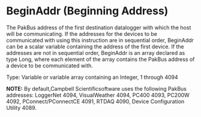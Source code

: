 # BeginAddr (Beginning Address)

The PakBus address of the first destination datalogger with which the host will be communicating. If the addresses for the devices to be communicated with using this instruction are in sequential order, BeginAddr can be a scalar variable containing the address of the first device. If the addresses are not in sequential order, BeginAddr is an array declared as type Long, where each element of the array contains the PakBus address of a device to be communicated with.

Type: Variable or variable array containing an Integer, 1 through 4094

**NOTE:** By default,Campbell Scientificsoftware uses the following PakBus addresses: LoggerNet 4094, VisualWeather 4094, PC400 4093, PC200W 4092, PConnect/PConnectCE 4091, RTDAQ 4090, Device Configuration Utility 4089.
